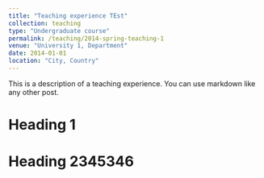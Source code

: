 ```yaml
---
title: "Teaching experience TEst"
collection: teaching
type: "Undergraduate course"
permalink: /teaching/2014-spring-teaching-1
venue: "University 1, Department"
date: 2014-01-01
location: "City, Country"
---
```


This is a description of a teaching experience. You can use markdown like any other post.

Heading 1
======

Heading 2345346
======

